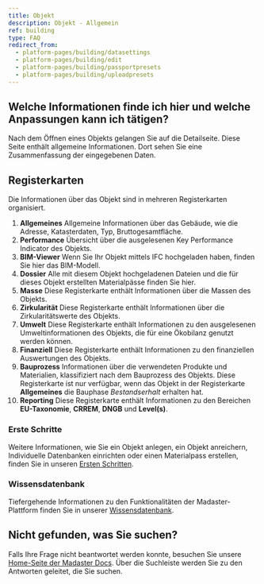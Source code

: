 ```yaml
---
title: Objekt
description: Objekt - Allgemein
ref: building
type: FAQ
redirect_from:
  - platform-pages/building/datasettings
  - platform-pages/building/edit
  - platform-pages/building/passportpresets
  - platform-pages/building/uploadpresets
---
```


## Welche Informationen finde ich hier und welche Anpassungen kann ich tätigen?
Nach dem Öffnen eines Objekts gelangen Sie auf die Detailseite. Diese Seite enthält allgemeine Informationen. Dort sehen Sie eine Zusammenfassung der eingegebenen Daten.

## Registerkarten
Die Informationen über das Objekt sind in mehreren Registerkarten organisiert.
1. **Allgemeines** Allgemeine Informationen über das Gebäude, wie die Adresse, Katasterdaten, Typ, Bruttogesamtfläche.
1. **Performance** Übersicht über die ausgelesenen Key Performance Indicator des Objekts.
1. **BIM-Viewer** Wenn Sie Ihr Objekt mittels IFC hochgeladen haben, finden Sie hier das BIM-Modell.
1. **Dossier** Alle mit diesem Objekt hochgeladenen Dateien und die für dieses Objekt erstellten Materialpässe finden Sie hier. 
1. **Masse** Diese Registerkarte enthält Informationen über die Massen des Objekts.
1. **Zirkularität** Diese Registerkarte enthält Informationen über die Zirkularitätswerte des Objekts.
1. **Umwelt** Diese Registerkarte enthält Informationen zu den ausgelesenen Umweltinformationen des Objekts, die für eine Ökobilanz genutzt werden können.
1. **Finanziell** Diese Registerkarte enthält Informationen zu den finanziellen Auswertungen des Objekts.
1. **Bauprozess** Informationen über die verwendeten Produkte und Materialien, klassifiziert nach dem Bauprozess des Objekts. Diese Registerkarte ist nur verfügbar, wenn das Objekt in der Registerkarte **Allgemeines** die Bauphase *Bestandserhalt* erhalten hat.
1. **Reporting** Diese Registerkarte enthält Informationen zu den Bereichen **EU-Taxonomie**, **CRREM**, **DNGB** und **Level(s)**.

### Erste Schritte
Weitere Informationen, wie Sie ein Objekt anlegen, ein Objekt anreichern, Individuelle Datenbanken einrichten oder einen Materialpass erstellen, finden Sie in unseren <a href="/de/de/get-started.html" target="_blank">Ersten Schritten</a>.

### Wissensdatenbank
Tiefergehende Informationen zu den Funktionalitäten der Madaster-Plattform finden Sie in unserer <a href="/de/de/knowledge-base.html" target="_blank">Wissensdatenbank</a>.

## Nicht gefunden, was Sie suchen?
Falls Ihre Frage nicht beantwortet werden konnte, besuchen Sie unsere <a href="/de/de/" target="_blank">Home-Seite der Madaster Docs</a>. Über die Suchleiste werden Sie zu den Antworten geleitet, die Sie suchen. 